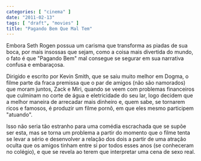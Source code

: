 ```yaml
---
categories: [ "cinema" ]
date: "2011-02-13"
tags: [ "draft", "movies" ]
title: "Pagando Bem Que Mal Tem"
---
```

Embora Seth Rogen possua um carisma que transforma as piadas de sua
boca, por mais insossas que sejam, como a coisa mais divertida do mundo,
o fato é que "Pagando Bem" mal consegue se segurar em sua narrativa
confusa e embaraçosa.

Dirigido e escrito por Kevin Smith, que se saiu muito melhor em Dogma,
o filme parte da fraca premissa que o par de amigos (não são namorados)
que moram juntos, Zack e Miri, quando se veem com problemas financeiros
que culminam no corte de água e eletricidade do seu lar, logo decidem
que a melhor maneira de arrecadar mais dinheiro e, quem sabe, se tornarem
ricos e famosos, é produzir um filme pornô, em que eles mesmo participem
"atuando".

Isso não seria tão estranho para uma comédia escrachada que se supõe
ser esta, mas se torna um problema a partir do momento que o filme
tenta se levar a sério e desenvolver a relação dos dois a partir de
uma atração oculta que os amigos tinham entre si por todos esses anos
(se conheceram no colégio), e que se revela ao terem que interpretar
uma cena de sexo real.


